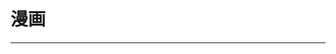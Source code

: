 
  # 漫画
  ---

  <Common-LinkList :linkList='{"name":"漫画","item":[{"link":"http://www.dm5.com/","icon":"http://www.dm5.com/favicon.ico","text":"动漫屋dm5"},{"link":"https://www.manhuagui.com","icon":"https://www.manhuagui.com/favicon.ico","text":"漫画柜"},{"link":"https://manhua.dmzj.com","icon":"https://manhua.dmzj.com/favicon.ico","text":"动漫之家"},{"link":"https://one-piece.cn/","icon":"https://one-piece.cn/favicon.ico","text":"海贼小站"},{"link":"http://www.somanhua.com","icon":"http://www.somanhua.com/favicon.ico","text":"搜漫画"},{"link":"http://tel.1kkk.com","icon":"http://tel.1kkk.com/favicon.ico","text":"极速漫画"},{"link":"https://comic.kukudm.com/","icon":"/logo.png","text":"KuKu动漫"},{"link":"http://8comic.se/","icon":"/logo.png","text":"YYLS漫画"},{"link":"http://www.ishuhui.com/cartoon","icon":"http://www.ishuhui.com/favicon.ico","text":"鼠绘漫画网"},{"link":"http://www.manben.com","icon":"http://www.manben.com/favicon.ico","text":"漫本"},{"link":"https://manhua.sfacg.com","icon":"https://manhua.sfacg.com/favicon.ico","text":"SF漫画"},{"link":"http://www.moxidongman.com","icon":"http://www.moxidongman.com/favicon.ico","text":"MOXI动漫"},{"link":"https://www.hao123.com/manhua","icon":"https://www.hao123.com/favicon.ico","text":"hao123漫画"},{"link":"http://www.u17.com","icon":"http://www.u17.com/favicon.ico","text":"有妖气"},{"link":"https://ac.qq.com","icon":"https://ac.qq.com/favicon.ico","text":"腾讯动漫"},{"link":"http://www.buka.cn","icon":"/logo.png","text":"布卡漫画"},{"link":"https://www.kuaikanmanhua.com","icon":"https://www.kuaikanmanhua.com/favicon.ico","text":"快看漫画"},{"link":"https://www.manmanapp.com","icon":"https://www.manmanapp.com/favicon.ico","text":"漫漫漫画"},{"link":"https://www.zymk.cn","icon":"https://www.zymk.cn/favicon.ico","text":"知音漫客"},{"link":"http://baozoumanhua.com","icon":"http://baozoumanhua.com/favicon.ico","text":"暴走漫画"},{"link":"http://manhua.weibo.com","icon":"http://manhua.weibo.com/favicon.ico","text":"微博动漫"},{"link":"https://volmoe.com","icon":"https://volmoe.com/favicon.ico","text":"Kindle漫画"}]}'/>
  